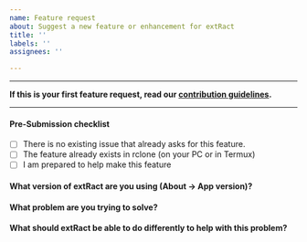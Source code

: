 ```yaml
---
name: Feature request
about: Suggest a new feature or enhancement for extRact
title: ''
labels: ''
assignees: ''

---
```


---
**If this is your first feature request, read our [contribution guidelines](../blob/master/CONTRIBUTING.md#requesting-a-new-feature).**

---

#### Pre-Submission checklist
<!-- Check items by adding an x like this: - [x] I'm checked --->

 - [ ] There is no existing issue that already asks for this feature.<br />
 - [ ] The feature already exists in rclone (on your PC or in Termux)
 - [ ] I am prepared to help make this feature

#### What version of extRact are you using (About -> App version)?



#### What problem are you trying to solve?
<!-- describe your goals or problems, save the solution for the next question -->


#### What should extRact be able to do differently to help with this problem?
<!-- describe your ideas: how would you solve this problem?  -->
